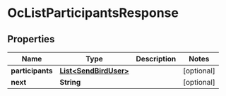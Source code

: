 

# OcListParticipantsResponse


## Properties

Name | Type | Description | Notes
------------ | ------------- | ------------- | -------------
**participants** | [**List&lt;SendBirdUser&gt;**](SendBirdUser.md) |  |  [optional]
**next** | **String** |  |  [optional]



